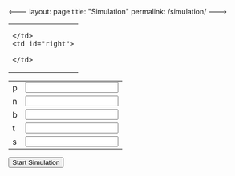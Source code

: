 <---
layout: page
title: "Simulation"
permalink: /simulation/
--->

<table>
  <tbody>
    <td>
      
    </td>
    <td id="right">
    
    </td>
  </tbody>
</table>


<form id="form" action="http://localhost:8000/graphs/" method="get">
<input type="hidden" name="present" value="1">
  
<table border="0">
<tbody>
  <tr>
    <td nowrap="nowrap">p</td>
    <td><input value="" id="mean" name="p"></td>
  </tr>
  <tr>
    <td nowrap="nowrap">n</td>
    <td><input value="" id="number of trials" name="n"></td>
  </tr>
  <tr>
    <td nowrap="nowrap">b</td>
    <td><input value="" id="size of bins" name="b"></td>
  </tr>
  <tr>
    <td nowrap="nowrap">t</td>
    <td><input value="" id="size of trials" name="t"></td>
  </tr>
  <tr>
    <td nowrap="nowrap">s</td>
    <td><input value="" name="s"></td>
  </tr>
</tbody>
</table>

<input type="submit" value="Start Simulation" >

</form>

<script>
  var f = document.getElementById("form");
  f.onsubmit=SubmitForm;
  function SubmitForm(event){
  var url = f.action;
  var data = (fetch(url, {
          method:"POST", 
          body: new FormData(f)
    })
    .then(response => response.json())
  )
  .then(data => data)
  .catch(error => alert("ERROR", error));
  
  alert(data);
  event.preventDefault();}
  
  var maincontainer = document.getElementById("right")
  for(var key in data){
  alert(key + " = " + data[key]);
  }
</script>

